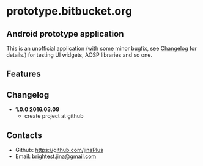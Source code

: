 # prototype.bitbucket.org

Android prototype application
----------
This is an unofficial application (with some minor bugfix, see [Changelog](#changelog) for details.) for testing UI widgets, AOSP libraries and so one.

## Features

## Changelog
* **1.0.0  2016.03.09** 
    * create project at github


## Contacts

* Github: <https://github.com/jinaPlus>
* Email: [brightest.jina@gmail.com](mailto:brightest.jina@gmail.com)
